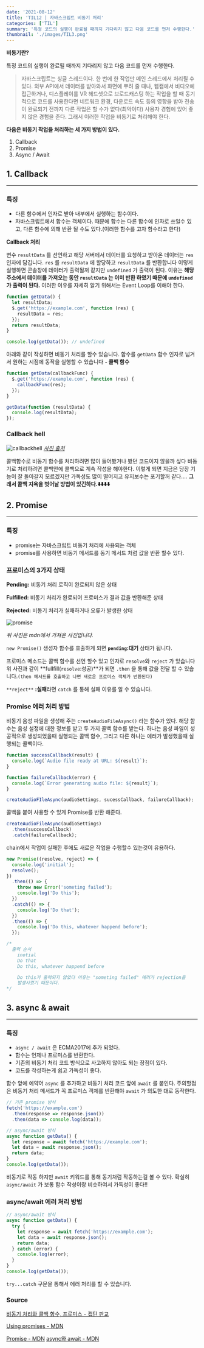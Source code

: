 ```yaml
---
date: '2021-08-12'
title: 'TIL12 | 자바스크립트 비동기 처리'
categories: ['TIL']
summary: '특정 코드의 실행이 완료될 때까지 기다리지 않고 다음 코드를 먼저 수행한다.'
thumbnail: './images/TIL3.png'
---
```


**비동기란?**

특정 코드의 실행이 완료될 때까지 기다리지 않고 다음 코드를 먼저 수행한다.

> 자바스크립트는 싱글 스레드이다. 한 번에 한 작업만 메인 스레드에서 처리될 수 있다. 외부 API에서 데이터를 받아와서 화면에 뿌려 줄 때나, 웹캠에서 비디오에 접근하거나, 디스플레이를 VR 헤드셋으로 브로드캐스팅 하는 작업을 할 때 동기적으로 코드를 사용한다면 네트워크 환경, 다운로드 속도 등의 영향을 받아 전송이 완료되기 전까지 다른 작업은 할 수가 없다(최악이다) 사용자 경험에 있어 좋지 않은 경험을 준다. 그래서 이러한 작업을 비동기로 처리해야 한다.

**다음은 비동기 작업을 처리하는 세 가지 방법이 있다.**

1. Callback
2. Promise
3. Async / Await

## 1. Callback

---

### 특징

- 다른 함수에서 인자로 받아 내부에서 실행하는 함수이다.
- 자바스크립트에서 함수는 객체이다. 때문에 함수는 다른 함수에 인자로 쓰일수 있고, 다른 함수에 의해 반환 될 수도 있다.(이러한 함수를 고차 함수라고 한다)

**Callback 처리**

변수 `resultData` 를 선언하고 해당 서버에서 데이터를 요청하고 받아온 데이터는 `res` 인자에 담깁니다. `res` 를 `resultData` 에 할당하고 `resultData` 를 반환합니다 이렇게 실행하면 콘솔창에 데이터가 출력될꺼 같지만 `undefined` 가 출력이 된다. 이유는 **해당 주소에서 데이터를 가져오는 동안 `resultData` 는 이미 반환 하였기 때문에 `undefined` 가 출력이 된다.** 이러한 이유를 자세히 알기 위해서는 Event Loop를 이해야 한다.

```jsx
function getData() {
  let resultData;
  $.get('https://example.com', function (res) {
    resultData = res;
  });
  return resultData;
}

console.log(getData()); // undefined
```

아래와 같이 작성하면 비동기 처리를 할수 있습니다. 함수를 `getData` 함수 인자로 넘겨서 원하는 시점에 동작을 실행할 수 있습니다 **- 콜백 함수**

```jsx
function getData(callbackFunc) {
  $.get('https://example.com', function (res) {
    callbackFunc(res);
  });
}

getData(function (resultData) {
  console.log(resultData);
});
```

### **Callback hell**

![callbackhell](https://user-images.githubusercontent.com/60437099/129032611-de40ef34-7f03-45b3-a839-fb13101703b9.jpeg)
_[사진 출처](https://res.cloudinary.com/practicaldev/image/fetch/s--c0aEZX7m--/c_limit%2Cf_auto%2Cfl_progressive%2Cq_auto%2Cw_880/https://dev-to-uploads.s3.amazonaws.com/uploads/articles/b8euo2n7twvgh3dbuatd.jpeg)_</br>

콜백함수로 비동기 함수를 처리하려면 많이 들어봤거나 봤던 코드이지 않을까 싶다 비동기로 처리하려면 콜백안에 콜백으로 계속 작성을 해야한다. 이렇게 되면 지금은 당장 기능이 잘 돌아갈지 모르겠지만 가독성도 많이 떨어지고 유지보수는 포기할꺼 같다....
**그래서 콜백 지옥을 벗어날 방법이 있긴하다.⬇️⬇️⬇️⬇️**

## 2. Promise

---

### 특징

- promise는 자바스크립트 비동기 처리에 사용되는 객체
- promise를 사용하면 비동기 메서드를 동기 메서드 처럼 값을 반환 할수 있다.

### 프로미스의 3가지 상태

**Pending:** 비동기 처리 로직이 완료되지 않은 상태

**Fulfilled:** 비동기 처리가 완료되어 프로미스가 결과 값을 반환해준 상태

**Rejected:** 비동기 처리가 실패하거나 오류가 발생한 상태

![ promise](https://user-images.githubusercontent.com/60437099/129033005-fb9e63da-be1b-4295-ab31-106113673f1f.png)

_위 사진은 mdn에서 가져온 사진입니다._

`new Promise()` 생성자 함수를 호출하게 되면 **`pending`:대기** 상태가 됩니다.

프로미스 메소드는 콜백 함수를 선언 할수 있고 인자로 `resolve`와 `reject` 가 있습니다 위 사진과 같이 **fullfill(`resolve`:성공)**가 되면 `.then` 을 통해 값을 전달 할 수 있습니다.`(then 메서드를 호출하고 나면 새로운 프로미스 객체가 반환된다)`

`**reject**` **:실패**라면 `catch` 를 통해 실패 이유를 알 수 있습니다.

### Promise 에러 처리 방법

비동기 음성 파일을 생성해 주는 `createAudioFileAsync()` 라는 함수가 있다. 해당 함수는 음성 설정에 대한 정보를 받고 두 가지 콜백 함수를 받는다. 하나는 음성 파일이 성공적으로 생성되었을때 실행되는 콜백 함수, 그리고 다른 하나는 에러가 발생했을때 실행되는 콜백이다.

```jsx
function successCallback(result) {
  console.log(`Audio file ready at URL: ${result}`);
}

function failureCallback(error) {
  console.log(`Error generating audio file: ${result}`);
}

createAudioFIleAsync(audioSettings, sucessCallback, failureCallback);
```

콜백을 붙여 사용할 수 있게 Promise를 반환 해준다.

```jsx
createAudioFileAsync(audioSettings)
  .then(successCallback)
  .catch(failureCallback);
```

chain에서 작업이 실패한 후에도 새로운 작업을 수행할수 있는것이 유용하다.

```jsx
new Promise((resolve, reject) => {
  console.log('initial');
  resolve();
})
  .then(() => {
    throw new Error('someting failed');
    console.log('Do this');
  })
  .catch(() => {
    console.log('Do that');
  })
  .then(() => {
    console.log('Do this, whatever happend before');
  });

/*
  출력 순서
	inotial
	Do that
	Do this, whatever happend before

	Do this가 출력되지 않았다 이유는 "someting failed" 에러가 rejection을 
	발생시켰기 때문이다.
*/
```

## 3. async & await

---

### 특징

- `async / await` 은 ECMA2017에 추가 되었다.
- 함수는 언제나 프로미스를 반환한다.
- 기존의 비동기 처리 코드 방식으로 사고하지 않아도 되는 장점이 있다.
- 코드를 작성하는게 쉽고 가독성이 좋다.

함수 앞에 예약어 `async` 를 추가하고 비동기 처리 코드 앞에 `await` 를 붙인다. 주의할점은 비동기 처리 메서드가 꼭 프로미스 객체를 반환해야 `await` 가 의도한 대로 동작한다.

```jsx
// 기존 promise 방식
fetch('https://example.com')
  .then(response => response.json())
  .then(data => console.log(data));

// async/await 방식
async function getData() {
  let response = await fetch('https://example.com');
  let data = await response.json();
  return data;
}
console.log(getData());
```

비동기로 작동 하지만 `await` 키워드를 통해 동기처럼 작동하는걸 볼 수 있다. 확실히 `async/await` 가 보통 함수 작성이랑 비슷하여서 가독성이 좋다!!

### async/await 에러 처리 방법

```jsx
// async/await 방식
async function getData() {
  try {
    let response = await fetch('https://example.com');
    let data = await response.json();
    return data;
  } catch (error) {
    console.log(error);
  }
}
console.log(getData());
```

`try...catch` 구문을 통해서 에러 처리를 할 수 있습니다.

### Source

[비동기 처리와 콜백 함수, 프로미스 - 캡틴 판교](https://joshua1988.github.io/web-development/javascript/javascript-asynchronous-operation/)

[Using promises - MDN](https://developer.mozilla.org/ko/docs/Web/JavaScript/Guide/Using_promises)

[Promise - MDN](https://developer.mozilla.org/ko/docs/Web/JavaScript/Reference/Global_Objects/Promise)
[async와 await - MDN](https://developer.mozilla.org/ko/docs/Learn/JavaScript/Asynchronous/Async_await)
